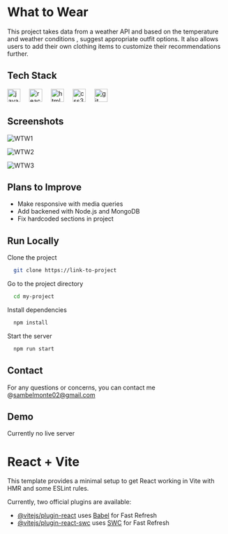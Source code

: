 # What to Wear

This project takes data from a weather API and based on the temperature and weather conditions , suggest appropriate outfit options.  It also allows users to add their own clothing items to customize their recommendations further.


## Tech Stack

<div align="left">
  <img src="https://cdn.jsdelivr.net/gh/devicons/devicon/icons/javascript/javascript-original.svg" height="30" alt="javascript logo"  />
  <img width="12" />
  <img src="https://cdn.jsdelivr.net/gh/devicons/devicon/icons/react/react-original.svg" height="30" alt="react logo"  />
  <img width="12" />
  <img src="https://cdn.jsdelivr.net/gh/devicons/devicon/icons/html5/html5-original.svg" height="30" alt="html5 logo"  />
  <img width="12" />
  <img src="https://cdn.jsdelivr.net/gh/devicons/devicon/icons/css3/css3-original.svg" height="30" alt="css3 logo"  />
  <img width="12" />
  <img src="https://cdn.jsdelivr.net/gh/devicons/devicon/icons/git/git-original.svg" height="30" alt="git logo"  />
</div>





## Screenshots
![WTW1](https://github.com/user-attachments/assets/cc110b3a-69d7-4bf9-8bcc-0bc9b6be0141)

![WTW2](https://github.com/user-attachments/assets/dfb9e43e-0890-43b2-9b5a-d40f4eb99447)

![WTW3](https://github.com/user-attachments/assets/5b388f71-4e6c-44d7-b866-d6b03a187fdc)

## Plans to Improve

- Make responsive with media queries
- Add backened with Node.js and MongoDB
- Fix hardcoded sections in project


## Run Locally

Clone the project

```bash
  git clone https://link-to-project
```

Go to the project directory

```bash
  cd my-project
```

Install dependencies

```bash
  npm install
```

Start the server

```bash
  npm run start
```


## Contact

For any questions or concerns, you can contact me @sambelmonte02@gmail.com


## Demo

Currently no live server

# React + Vite

This template provides a minimal setup to get React working in Vite with HMR and some ESLint rules.

Currently, two official plugins are available:

- [@vitejs/plugin-react](https://github.com/vitejs/vite-plugin-react/blob/main/packages/plugin-react/README.md) uses [Babel](https://babeljs.io/) for Fast Refresh
- [@vitejs/plugin-react-swc](https://github.com/vitejs/vite-plugin-react-swc) uses [SWC](https://swc.rs/) for Fast Refresh

